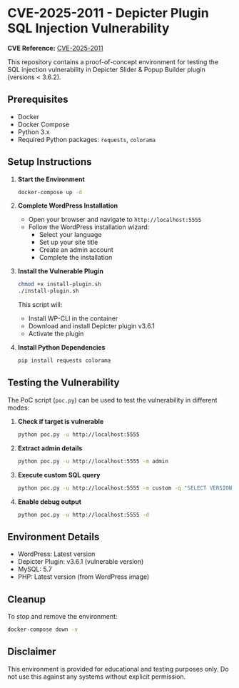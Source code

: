 # CVE-2025-2011 - Depicter Plugin SQL Injection Vulnerability

**CVE Reference:** [CVE-2025-2011](https://www.tenable.com/cve/CVE-2025-2011)

This repository contains a proof-of-concept environment for testing the SQL injection vulnerability in Depicter Slider & Popup Builder plugin (versions < 3.6.2).

## Prerequisites

- Docker
- Docker Compose
- Python 3.x
- Required Python packages: `requests`, `colorama`

## Setup Instructions

1. **Start the Environment**
   ```bash
   docker-compose up -d
   ```

2. **Complete WordPress Installation**
   - Open your browser and navigate to `http://localhost:5555`
   - Follow the WordPress installation wizard:
     - Select your language
     - Set up your site title
     - Create an admin account
     - Complete the installation

3. **Install the Vulnerable Plugin**
   ```bash
   chmod +x install-plugin.sh
   ./install-plugin.sh
   ```
   This script will:
   - Install WP-CLI in the container
   - Download and install Depicter plugin v3.6.1
   - Activate the plugin

4. **Install Python Dependencies**
   ```bash
   pip install requests colorama
   ```

## Testing the Vulnerability

The PoC script (`poc.py`) can be used to test the vulnerability in different modes:

1. **Check if target is vulnerable**
   ```bash
   python poc.py -u http://localhost:5555
   ```

2. **Extract admin details**
   ```bash
   python poc.py -u http://localhost:5555 -m admin
   ```

3. **Execute custom SQL query**
   ```bash
   python poc.py -u http://localhost:5555 -m custom -q "SELECT VERSION()"
   ```

4. **Enable debug output**
   ```bash
   python poc.py -u http://localhost:5555 -d
   ```

## Environment Details

- WordPress: Latest version
- Depicter Plugin: v3.6.1 (vulnerable version)
- MySQL: 5.7
- PHP: Latest version (from WordPress image)

## Cleanup

To stop and remove the environment:
```bash
docker-compose down -v
```

## Disclaimer

This environment is provided for educational and testing purposes only. Do not use this against any systems without explicit permission.

